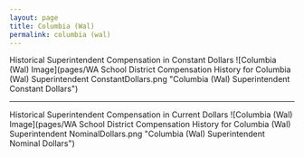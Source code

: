 ```yaml
---
layout: page
title: Columbia (Wal)
permalink: columbia (wal)
---
```



Historical Superintendent Compensation in Constant Dollars
![Columbia (Wal) Image](pages/WA School District Compensation History for Columbia (Wal) Superintendent ConstantDollars.png "Columbia (Wal) Superintendent Constant Dollars")

___

Historical Superintendent Compensation in Current Dollars
![Columbia (Wal) Image](pages/WA School District Compensation History for Columbia (Wal) Superintendent NominalDollars.png "Columbia (Wal) Superintendent Nominal Dollars")